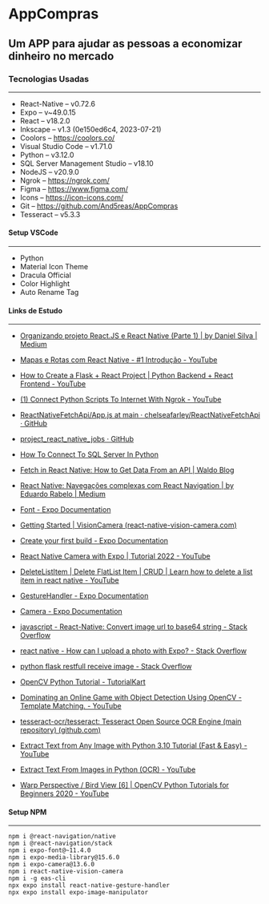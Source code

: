 # AppCompras
Um APP para ajudar as pessoas a economizar dinheiro no mercado
---
### Tecnologias Usadas
---
- React-Native – v0.72.6
- Expo – v~49.0.15
- React – v18.2.0
- Inkscape – v1.3 (0e150ed6c4, 2023-07-21)
- Coolors – https://coolors.co/
- Visual Studio Code – v1.71.0
- Python – v3.12.0
- SQL Server Management Studio – v18.10
- NodeJS – v20.9.0
- Ngrok – https://ngrok.com/
- Figma –  https://www.figma.com/
- Icons – https://icon-icons.com/
- Git – https://github.com/And5reas/AppCompras
- Tesseract – v5.3.3

#### Setup VSCode
---
- Python
- Material Icon Theme
- Dracula Official
- Color Highlight
- Auto Rename Tag

#### Links de Estudo
---
- [Organizando projeto React.JS e React Native (Parte 1) | by Daniel Silva | Medium](https://azsidaniel.medium.com/organizando-projeto-react-js-e-react-native-parte-1-cb3fda758554)

- [Mapas e Rotas com React Native - #1 Introdução - YouTube](https://www.youtube.com/watch?v=QqpXvLfb0Y0&list=PLbnAsJ6zlidsqILBeTaeUr7aaWcqAtMrW&index=3&ab_channel=WebdesignemFoco)

- [How to Create a Flask + React Project | Python Backend + React Frontend - YouTube](https://www.youtube.com/watch?v=hs7GLsHQCPQ&ab_channel=NeuralNine)

- [(1) Connect Python Scripts To Internet With Ngrok - YouTube](https://github.com/chelseafarley/ReactNativeFetchApi/blob/main/App.js)

- [ReactNativeFetchApi/App.js at main · chelseafarley/ReactNativeFetchApi · GitHub](https://github.com/adrianhajdin/project_react_native_jobs)

- [project_react_native_jobs · GitHub](https://www.youtube.com/watch?v=g69lFxZdcVQ&ab_channel=JieJenn)

- [How To Connect To SQL Server In Python](https://www.youtube.com/watch?v=7LNl2JlZKHA&t=555s&ab_channel=ArpanNeupane)

- [Fetch in React Native: How to Get Data From an API | Waldo Blog](https://www.waldo.com/blog/react-native-fetch)

- [React Native: Navegações complexas com React Navigation | by Eduardo Rabelo | Medium](https://oieduardorabelo.medium.com/react-native-navega%C3%A7%C3%B5es-complexas-com-react-navigation-583a8f5a4a7#:~:text=React%20Native%3A%20Navega%C3%A7%C3%B5es%20complexas%20com%20React%20Navigation%201,redefina%20a%20senha.%20...%203%20App%20Tabs%20)

- [Font - Expo Documentation](https://docs.expo.dev/versions/latest/sdk/font/)

- [Getting Started | VisionCamera (react-native-vision-camera.com)](https://react-native-vision-camera.com/docs/guides)

- [Create your first build - Expo Documentation](https://docs.expo.dev/build/setup/)

- [React Native Camera with Expo | Tutorial 2022 - YouTube](https://www.youtube.com/watch?v=9EoKurp6V0I&t=1s&ab_channel=CodewithBeto)

- [DeleteListItem | Delete FlatList Item | CRUD | Learn how to delete a list item in react native - YouTube](https://www.youtube.com/watch?v=rcJVIEU5R24&ab_channel=SuhaibQanooni)

- [GestureHandler - Expo Documentation](https://docs.expo.dev/versions/latest/sdk/gesture-handler/)

- [Camera - Expo Documentation](https://docs.expo.dev/versions/latest/sdk/camera/#camerapictureoptions)

- [javascript - React-Native: Convert image url to base64 string - Stack Overflow](https://stackoverflow.com/questions/34908009/react-native-convert-image-url-to-base64-string)

- [react native - How can I upload a photo with Expo? - Stack Overflow](https://stackoverflow.com/questions/42521679/how-can-i-upload-a-photo-with-expo)

- [python flask restfull receive image - Stack Overflow](https://stackoverflow.com/questions/47195612/python-flask-restfull-receive-image)

- [OpenCV Python Tutorial - TutorialKart](https://www.tutorialkart.com/opencv/python/#gsc.tab=0)

- [Dominating an Online Game with Object Detection Using OpenCV - Template Matching. - YouTube](https://www.youtube.com/watch?v=vXqKniVe6P8&ab_channel=ClarityCoders)

- [tesseract-ocr/tesseract: Tesseract Open Source OCR Engine (main repository) (github.com)](https://github.com/tesseract-ocr/tesseract)

- [Extract Text from Any Image with Python 3.10 Tutorial (Fast & Easy) - YouTube](https://www.youtube.com/watch?v=YK9a8E45X_Y&ab_channel=Indently)

- [Extract Text From Images in Python (OCR) - YouTube](https://www.youtube.com/watch?v=PY_N1XdFp4w&ab_channel=NeuralNine)

- [Warp Perspective / Bird View [6] | OpenCV Python Tutorials for Beginners 2020 - YouTube](https://www.youtube.com/watch?v=Tm_7fGolVGE&list=PLMoSUbG1Q_r_sc0x7ndCsqdIkL7dwrmNF&index=8&ab_channel=Murtaza%27sWorkshop-RoboticsandAI)

#### Setup NPM
---

    npm i @react-navigation/native
    npm i @react-navigation/stack
    npm i expo-font@~11.4.0
    npm i expo-media-library@15.6.0
    npm i expo-camera@13.6.0
    npm i react-native-vision-camera
    npm i -g eas-cli
    npx expo install react-native-gesture-handler
    npx expo install expo-image-manipulator

